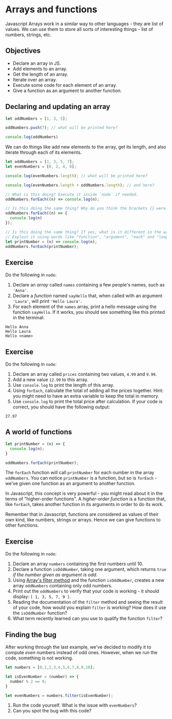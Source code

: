 # Arrays and functions

Javascript Arrays work in a similar way to other languages - they are list of values. We can use them to store all sorts of interesting things - list of numbers, strings, etc.

## Objectives

 * Declare an array in JS.
 * Add elements to an array.
 * Get the length of an array.
 * Iterate over an array.
 * Execute some code for each element of an array.
 * Give a function as an argument to another function.

## Declaring and updating an array

```javascript
let oddNumbers = [1, 3, 5];

oddNumbers.push(7); // what will be printed here?

console.log(oddNumbers)

```

We can do things like add new elements to the array, get its length, and also iterate through each of its elements.

```javascript
let oddNumbers = [1, 3, 5, 7];
let evenNumbers = [0, 2, 4, 8];

console.log(evenNumbers.length); // what will be printed here?

console.log(evenNumbers.length + oddNumbers.length); // and here?

// What is this doing? Execute it inside `node` if needed.
oddNumbers.forEach((n) => console.log(n);

// Is this doing the same thing? Why do you think the brackets {} were added?
oddNumbers.forEach((n) => {
  console.log(n)
});

// Is this doing the same thing? If yes, what is it different in the way the code is written?
// Explain it using words like "function", "argument", "each" and "looping".
let printNumber = (n) => console.log(n);
oddNumbers.forEach(printNumber);

```

## Exercise

Do the following in `node`:
1. Declare an *array* called `names` containing a few people's names, such as `'Anna'`.
2. Declare a *function* named `sayHello` that, when called with an argument `'Laura'`, will print `'Hello Laura'`.
3. For each element of the `names` array, print a hello message using the function `sayHello`. If it works, you should see something like this printed in the terminal:
```
Hello Anna
Hello Laura
Hello <name>
```

## Exercise

Do the following in `node`:
1. Declare an array called `prices` containing two values, `4.99` and `9.99`.
2. Add a new value `12.99` to this array.
3. Use `console.log` to print the length of this array.
4. Using `forEach`, calculate the total of adding all the prices together. Hint: you might need to have an extra variable to keep the total in memory.
5. Use `console.log` to print the total price after calculation. If your code is correct, you should have the following output:
```
27.97
```

## A world of functions

```javascript
let printNumber = (n) => {
  console.log(n);
}

oddNumbers.forEach(printNumber);
```

The `forEach` function will call `printNumber` for each number in the array `oddNumbers`. You can notice `printNumber` is a function, but so is `forEach` - we've given one function as an argument to another function. 

In Javascript, this concept is very powerful - you might read about it in the terms of "higher-order functions". A *higher-order function* is a function that, like `forEach`, takes another function in its arguments in order to do its work.

Remember that in Javascript, functions are considered as values of their own kind, like numbers, strings or arrays. Hence we can give functions to other functions. 

## Exercise

Do the following in `node`:
1. Declare an array `numbers` containing the first numbers until 10.
2. Declare a function `isOddNumber`, taking one argument, which returns `true` *if the number given as argument is odd*.
3. Using [Array's filter method](https://developer.mozilla.org/en-US/docs/Web/JavaScript/Reference/Global_Objects/Array/filter) and the function `isOddNumber`, creates a new array `oddNumbers` containing only odd numbers.
4. Print out the `oddNumbers` to verify that your code is working - it should display: `[ 1, 3, 5, 7, 9 ]`.
5. Reading the documentation of the `filter` method and seeing the result of your code, how would you explain `filter` is working? How does it use the `isOddNumber` function?
6. What term recently learned can you use to qualify the function `filter`?

## Finding the bug

After working through the last example, we've decided to modify it to compute *even* numbers instead of odd ones. However, when we run the code, something is not working.

```javascript
let numbers = [0,1,2,3,4,5,6,7,8,9,10];

let isEvenNumber = (number) => {
  number % 2 == 0;
}

let evenNumbers = numbers.filter(isEvenNumber);
```

1. Run the code yourself. What is the issue with `evenNumbers`?
2. Can you spot the bug with this code? 